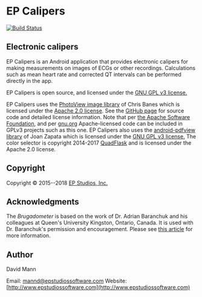 EP Calipers
===========

[![Build Status](https://travis-ci.org/mannd/epcalipers-android.svg?branch=master)](https://travis-ci.org/mannd/epcalipers-android)

## Electronic calipers
EP Calipers is an Android application that provides
electronic calipers for making measurements on images of ECGs or other
recordings.  Calculations such as mean heart rate and corrected
QT intervals can be performed directly in the app.

EP Calipers is open source, and licensed under the 
[GNU GPL v3 license.](http://www.gnu.org/licenses/gpl.html)

EP Calipers uses the
[PhotoView image library](https://github.com/chrisbanes/PhotoView) of
Chris Banes which is licensed under the [Apache 2.0 license](https://www.apache.org/licenses/LICENSE-2.0).  See the
[GitHub page](https://github.com/chrisbanes/PhotoView) for source code
and detailed license information.  Note that per
[the Apache Software Foundation](http://www.apache.org/licenses/GPL-compatibility.html), and per [gnu.org](https://www.gnu.org/licenses/license-list.en.html#GPLCompatibleLicenses)
Apache-licensed code can be included in GPLv3 projects such as this
one.
EP Calipers also uses the [android-pdfview library](https://github.com/JoanZapata/android-pdfview) of Joan Zapata which is licensed under the [GNU GPL v3 license.](http://www.gnu.org/licenses/gpl.html)
The color selector is copyright 2014-2017 [QuadFlask](https://github.com/QuadFlask/colorpicker) and is licensed under the Apache 2.0 license.


## Copyright
Copyright © 2015--2018 [EP Studios, Inc.](http://www.epstudiossoftware.com)

## Acknowledgments
The *Brugadometer* is based on the work of Dr. Adrian Baranchuk and his colleagues at Queen's University Kingston, Ontario, Canada.  It is used with Dr. Baranchuk's permission and encouragement.  Please see [this article](http://europace.oxfordjournals.org/content/16/11/1639) for more information.

## Author
David Mann

Email: [mannd@epstudiossoftware.com](mailto:mannd@epstudiossoftware.com)
Website: [http://www.epstudiossoftware.com](http://www.epstudiossoftware.com)
